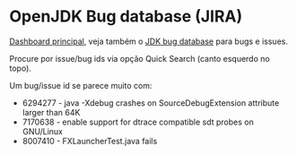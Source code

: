 # OpenJDK Bug database (JIRA)

[Dashboard principal](https://bugs.openjdk.java.net/secure/Dashboard.jspa), veja também o [JDK bug database](https://bugs.openjdk.java.net/browse/JDK) para bugs e issues.

Procure por issue/bug ids via opção Quick Search  (canto esquerdo no topo).

Um bug/issue id se parece muito com:
* 6294277 - java -Xdebug crashes on SourceDebugExtension attribute larger than 64K
* 7170638 - enable support for dtrace compatible sdt probes on GNU/Linux
* 8007410 - FXLauncherTest.java fails 
